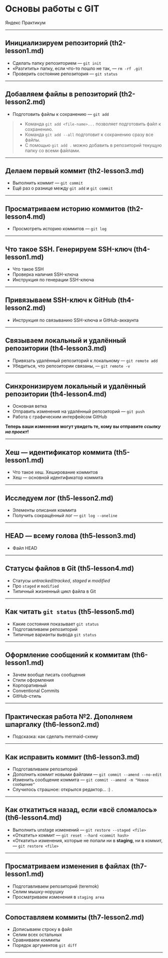 # Основы работы с GIT  

Яндекс Практикум  

---

## Инициализируем репозиторий (th2-lesson1.md)  

- Сделать папку репозиторием — `git init`  
- «Разгитить» папку, если что-то пошло не так, — `rm -rf .git`  
- Проверить состояние репозитория — `git status`  

---

## Добавляем файлы в репозиторий (th2-lesson2.md)  

- Подготовить файлы к сохранению — `git add`

> - Команда `git add <file-name>...` позволяет подготовить файл к сохранению.  
> - Команда `git add --all` подготовит к сохранению сразу все файлы.  
> - С помощью `git add .` можно добавить в репозиторий текущую папку со всеми файлами.  

---

## Делаем первый коммит (th2-lesson3.md)  

- Выполнить коммит — `git commit`  
- Ещё раз о разнице между `git add` и `git commit`  

---

## Просматриваем историю коммитов (th2-lesson4.md)  

- Просмотреть историю коммитов — `git log`  

---

## Что такое SSH. Генерируем SSH-ключ (th4-lesson1.md)  

- Что такое SSH  
- Проверка наличия SSH-ключа  
- Инструкция по генерации SSH-ключа  

---

## Привязываем SSH-ключ к GitHub (th4-lesson2.md)  

- Инструкция по связыванию SSH-ключа и GitHub-аккаунта  

---

## Связываем локальный и удалённый репозитории (th4-lesson3.md)  

- Привязать удалённый репозиторий к локальному — `git remote add`  
- Убедиться, что репозитории связаны, — `git remote -v`  

---

## Синхронизируем локальный и удалённый репозитории (th4-lesson4.md)  

- Основная ветка  
- Отправить изменения на удалённый репозиторий — `git push`  
- Работа с графическим интерфейсом GitHub  

__Теперь ваши изменения могут увидеть те, кому вы отправите *ссылку на проект*!__  

---

## Хеш — идентификатор коммита (th5-lesson1.md)  

- Что такое хеш. Хеширование коммитов  
- Хеш — основной идентификатор коммита  

---

## Исследуем лог (th5-lesson2.md)  

- Элементы описания коммита  
- Получить сокращённый лог — `git log --oneline`  

---

## HEAD — всему голова (th5-lesson3.md)  

- Файл HEAD  

---

## Статусы файлов в Git (th5-lesson4.md)  

- Статусы *untracked*/*tracked*, *staged* и *modified*  
- Про `staged` и `modified`  
- Типичный жизненный цикл файла в Git  

---

## Как читать `git status` (th5-lesson5.md)  

- Какие состояния показывает `git status`  
- Подготавливаем репозиторий  
- Типичные варианты вывода `git status`  

---

## Оформление сообщений к коммитам (th6-lesson1.md)  

- Зачем вообще писать сообщения  
- Стили оформления  
- Корпоративный  
- Conventional Commits  
- GitHub-стиль  

---

## Практическая работа №2. Дополняем шпаргалку (th6-lesson2.md)  

- Подсказка: как сделать mermaid-схему  

---

## Как исправить коммит (th6-lesson3.md)

- Подготавливаем репозиторий
- Дополнить коммит новыми файлами — `git commit --amend --no-edit`  
- Изменить сообщение коммита — `git commit --amend -m "Новое сообщение"`  
- Случилось страшное: открылся редактор... :) .  

---

## Как откатиться назад, если «всё сломалось»  (th6-lesson4.md)  

- Выполнить unstage изменений — `git restore --staged <file>`  
- «Откатить» коммит — `git reset --hard <commit hash>`  
- «Откатить» изменения, которые не попали ни в __staging__, ни в коммит, — `git restore <file>`  

---

## Просматриваем изменения в файлах  (th7-lesson1.md)  

- Подготавливаем репозиторий (teremok)
- Селим мышку-норушку  
- Просматриваем изменения в `staging area`  

---

## Сопоставляем коммиты  (th7-lesson2.md)  

- Дописываем строку в файл  
- Селим всех остальных  
- Сравниваем коммиты  
- Порядок аргументов `git diff`  

---
